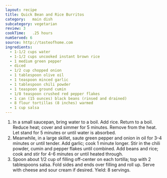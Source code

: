 ```yaml
---
layout: recipe
title: Quick Bean and Rice Burritos
category:	main dish					
subcategory: vegetarian
review:	3
cookTime:	.25 hours
numServed: 6
source:	http://tasteofhome.com
ingredients:
  - 1-1/2 cups water
  - 1-1/2 cups uncooked instant brown rice
  - 1 medium green pepper
  - diced
  - 1/2 cup chopped onion
  - 1 tablespoon olive oil
  - 1 teaspoon minced garlic
  - 1 tablespoon chili powder
  - 1 teaspoon ground cumin
  - 1/8 teaspoon crushed red pepper flakes
  - 1 can (15 ounces) black beans (rinsed and drained)
  - 8 flour tortillas (8 inches) warmed
  - 1 cup salsa
---
```


1. In a small saucepan, bring water to a boil. Add rice. Return to a boil. Reduce heat; cover and simmer for 5 minutes. Remove from the heat. Let stand for 5 minutes or until water is absorbed.
2. Meanwhile, in a large skillet, saute green pepper and onion in oil for 3-4 minutes or until tender. Add garlic; cook 1 minute longer. Stir in the chili powder, cumin and pepper flakes until combined. Add beans and rice; cook and stir for 4-6 minutes or until heated through.
3. Spoon about 1/2 cup of filling off-center on each tortilla; top with 2 tablespoons salsa. Fold sides and ends over filling and roll up. Serve with cheese and sour cream if desired. Yield: 8 servings.
